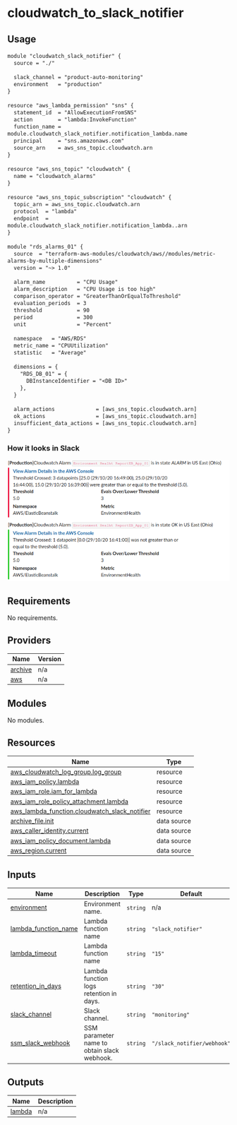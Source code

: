# cloudwatch_to_slack_notifier

## Usage
```
module "cloudwatch_slack_notifier" {
  source = "./"

  slack_channel = "product-auto-monitoring"
  environment   = "production"
}

resource "aws_lambda_permission" "sns" {
  statement_id  = "AllowExecutionFromSNS"
  action        = "lambda:InvokeFunction"
  function_name = module.cloudwatch_slack_notifier.notification_lambda.name
  principal     = "sns.amazonaws.com"
  source_arn    = aws_sns_topic.cloudwatch.arn
}

resource "aws_sns_topic" "cloudwatch" {
  name = "cloudwatch_alarms"
}

resource "aws_sns_topic_subscription" "cloudwatch" {
  topic_arn = aws_sns_topic.cloudwatch.arn
  protocol  = "lambda"
  endpoint  = module.cloudwatch_slack_notifier.notification_lambda..arn
}

module "rds_alarms_01" {
  source  = "terraform-aws-modules/cloudwatch/aws//modules/metric-alarms-by-multiple-dimensions"
  version = "~> 1.0"

  alarm_name          = "CPU Usage"
  alarm_description   = "CPU Usage is too high"
  comparison_operator = "GreaterThanOrEqualToThreshold"
  evaluation_periods  = 3
  threshold           = 90
  period              = 300
  unit                = "Percent"

  namespace   = "AWS/RDS"
  metric_name = "CPUUtilization"
  statistic   = "Average"

  dimensions = {
    "RDS_DB_01" = {
      DBInstanceIdentifier = "<DB ID>"
    },
  }

  alarm_actions             = [aws_sns_topic.cloudwatch.arn]
  ok_actions                = [aws_sns_topic.cloudwatch.arn]
  insufficient_data_actions = [aws_sns_topic.cloudwatch.arn]
}
```

### How it looks in Slack
![Alt text](img/cloudwatch_to_slack.png "Slack notification")

## Requirements

No requirements.

## Providers

| Name | Version |
|------|---------|
| <a name="provider_archive"></a> [archive](#provider\_archive) | n/a |
| <a name="provider_aws"></a> [aws](#provider\_aws) | n/a |

## Modules

No modules.

## Resources

| Name | Type |
|------|------|
| [aws_cloudwatch_log_group.log_group](https://registry.terraform.io/providers/hashicorp/aws/latest/docs/resources/cloudwatch_log_group) | resource |
| [aws_iam_policy.lambda](https://registry.terraform.io/providers/hashicorp/aws/latest/docs/resources/iam_policy) | resource |
| [aws_iam_role.iam_for_lambda](https://registry.terraform.io/providers/hashicorp/aws/latest/docs/resources/iam_role) | resource |
| [aws_iam_role_policy_attachment.lambda](https://registry.terraform.io/providers/hashicorp/aws/latest/docs/resources/iam_role_policy_attachment) | resource |
| [aws_lambda_function.cloudwatch_slack_notifier](https://registry.terraform.io/providers/hashicorp/aws/latest/docs/resources/lambda_function) | resource |
| [archive_file.init](https://registry.terraform.io/providers/hashicorp/archive/latest/docs/data-sources/file) | data source |
| [aws_caller_identity.current](https://registry.terraform.io/providers/hashicorp/aws/latest/docs/data-sources/caller_identity) | data source |
| [aws_iam_policy_document.lambda](https://registry.terraform.io/providers/hashicorp/aws/latest/docs/data-sources/iam_policy_document) | data source |
| [aws_region.current](https://registry.terraform.io/providers/hashicorp/aws/latest/docs/data-sources/region) | data source |

## Inputs

| Name | Description | Type | Default | Required |
|------|-------------|------|---------|:--------:|
| <a name="input_environment"></a> [environment](#input\_environment) | Environment name. | `string` | n/a | yes |
| <a name="input_lambda_function_name"></a> [lambda\_function\_name](#input\_lambda\_function\_name) | Lambda function name | `string` | `"slack_notifier"` | no |
| <a name="input_lambda_timeout"></a> [lambda\_timeout](#input\_lambda\_timeout) | Lambda function name | `string` | `"15"` | no |
| <a name="input_retention_in_days"></a> [retention\_in\_days](#input\_retention\_in\_days) | Lambda function logs retention in days. | `string` | `"30"` | no |
| <a name="input_slack_channel"></a> [slack\_channel](#input\_slack\_channel) | Slack channel. | `string` | `"monitoring"` | no |
| <a name="input_ssm_slack_webhook"></a> [ssm\_slack\_webhook](#input\_ssm\_slack\_webhook) | SSM parameter name to obtain slack webhook. | `string` | `"/slack_notifier/webhook"` | no |

## Outputs

| Name | Description |
|------|-------------|
| <a name="output_lambda"></a> [lambda](#output\_lambda) | n/a |
